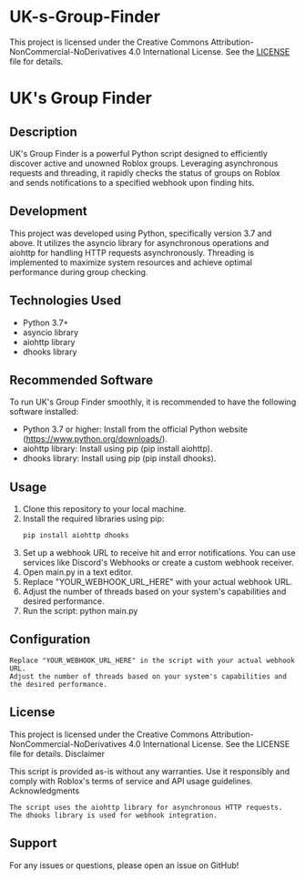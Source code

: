 # UK-s-Group-Finder

This project is licensed under the Creative Commons Attribution-NonCommercial-NoDerivatives 4.0 International License. See the [LICENSE](LICENSE) file for details.
# UK's Group Finder

## Description
UK's Group Finder is a powerful Python script designed to efficiently discover active and unowned Roblox groups. Leveraging asynchronous requests and threading, it rapidly checks the status of groups on Roblox and sends notifications to a specified webhook upon finding hits.

## Development
This project was developed using Python, specifically version 3.7 and above. It utilizes the asyncio library for asynchronous operations and aiohttp for handling HTTP requests asynchronously. Threading is implemented to maximize system resources and achieve optimal performance during group checking.

## Technologies Used
- Python 3.7+
- asyncio library
- aiohttp library
- dhooks library

## Recommended Software
To run UK's Group Finder smoothly, it is recommended to have the following software installed:
- Python 3.7 or higher: Install from the official Python website (https://www.python.org/downloads/).
- aiohttp library: Install using pip (pip install aiohttp).
- dhooks library: Install using pip (pip install dhooks).

## Usage
1. Clone this repository to your local machine.
2. Install the required libraries using pip:
   ```bash
   pip install aiohttp dhooks
3. Set up a webhook URL to receive hit and error notifications. You can use services like Discord's Webhooks or create a custom webhook receiver.
4. Open main.py in a text editor.
5.    Replace "YOUR_WEBHOOK_URL_HERE" with your actual webhook URL.
6.    Adjust the number of threads based on your system's capabilities and desired performance.
7.    Run the script: python main.py

## Configuration

    Replace "YOUR_WEBHOOK_URL_HERE" in the script with your actual webhook URL.
    Adjust the number of threads based on your system's capabilities and the desired performance.

## License

This project is licensed under the Creative Commons Attribution-NonCommercial-NoDerivatives 4.0 International License. See the LICENSE file for details.
Disclaimer

This script is provided as-is without any warranties. Use it responsibly and comply with Roblox's terms of service and API usage guidelines.
Acknowledgments

    The script uses the aiohttp library for asynchronous HTTP requests.
    The dhooks library is used for webhook integration.

## Support

For any issues or questions, please open an issue on GitHub!
